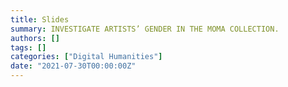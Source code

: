 ```yaml
---
title: Slides
summary: INVESTIGATE ARTISTS’ GENDER IN THE MOMA COLLECTION.
authors: []
tags: []
categories: ["Digital Humanities"]
date: "2021-07-30T00:00:00Z"
---
```

